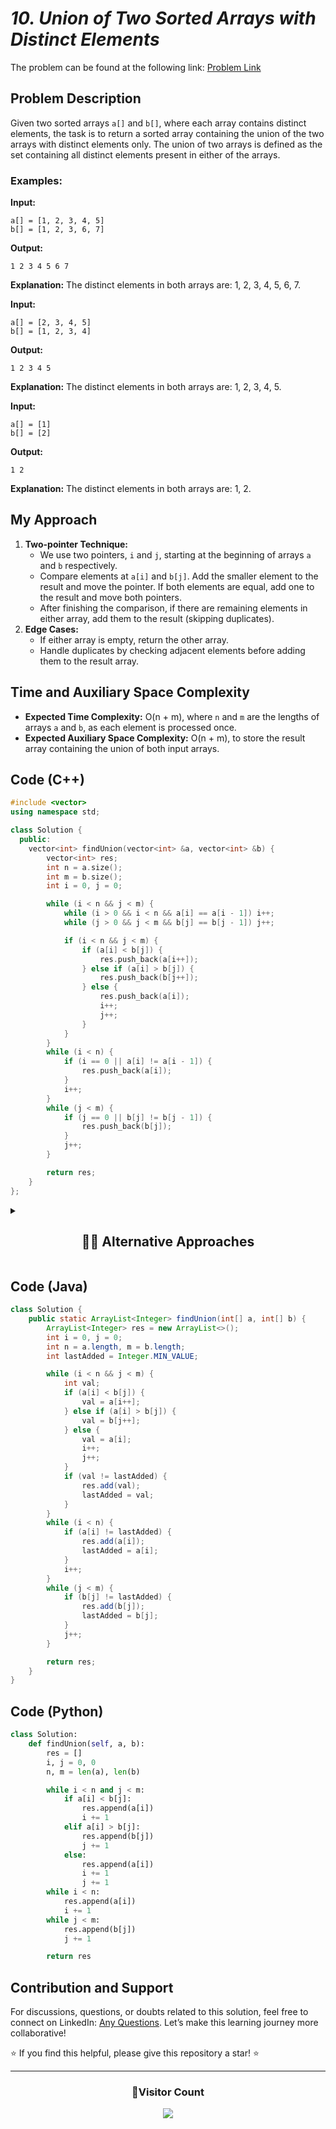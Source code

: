 # _10. Union of Two Sorted Arrays with Distinct Elements_

The problem can be found at the following link: [Problem Link](https://www.geeksforgeeks.org/problems/union-of-two-sorted-arrays-with-distinct-elements/1)

## Problem Description

Given two sorted arrays `a[]` and `b[]`, where each array contains distinct elements, the task is to return a sorted array containing the union of the two arrays with distinct elements only. The union of two arrays is defined as the set containing all distinct elements present in either of the arrays.

### Examples:

**Input:**

```
a[] = [1, 2, 3, 4, 5]
b[] = [1, 2, 3, 6, 7]
```

**Output:**

```
1 2 3 4 5 6 7
```

**Explanation:** The distinct elements in both arrays are: 1, 2, 3, 4, 5, 6, 7.

**Input:**

```
a[] = [2, 3, 4, 5]
b[] = [1, 2, 3, 4]
```

**Output:**

```
1 2 3 4 5
```

**Explanation:** The distinct elements in both arrays are: 1, 2, 3, 4, 5.

**Input:**

```
a[] = [1]
b[] = [2]
```

**Output:**

```
1 2
```

**Explanation:** The distinct elements in both arrays are: 1, 2.

## My Approach

1. **Two-pointer Technique:**
   - We use two pointers, `i` and `j`, starting at the beginning of arrays `a` and `b` respectively.
   - Compare elements at `a[i]` and `b[j]`. Add the smaller element to the result and move the pointer. If both elements are equal, add one to the result and move both pointers.
   - After finishing the comparison, if there are remaining elements in either array, add them to the result (skipping duplicates).
2. **Edge Cases:**
   - If either array is empty, return the other array.
   - Handle duplicates by checking adjacent elements before adding them to the result array.

## Time and Auxiliary Space Complexity

- **Expected Time Complexity:** O(n + m), where `n` and `m` are the lengths of arrays `a` and `b`, as each element is processed once.
- **Expected Auxiliary Space Complexity:** O(n + m), to store the result array containing the union of both input arrays.

## Code (C++)

```cpp
#include <vector>
using namespace std;

class Solution {
  public:
    vector<int> findUnion(vector<int> &a, vector<int> &b) {
        vector<int> res;
        int n = a.size();
        int m = b.size();
        int i = 0, j = 0;

        while (i < n && j < m) {
            while (i > 0 && i < n && a[i] == a[i - 1]) i++;
            while (j > 0 && j < m && b[j] == b[j - 1]) j++;

            if (i < n && j < m) {
                if (a[i] < b[j]) {
                    res.push_back(a[i++]);
                } else if (a[i] > b[j]) {
                    res.push_back(b[j++]);
                } else {
                    res.push_back(a[i]);
                    i++;
                    j++;
                }
            }
        }
        while (i < n) {
            if (i == 0 || a[i] != a[i - 1]) {
                res.push_back(a[i]);
            }
            i++;
        }
        while (j < m) {
            if (j == 0 || b[j] != b[j - 1]) {
                res.push_back(b[j]);
            }
            j++;
        }

        return res;
    }
};
```

<details>
  <summary><h2 align='center'>👨‍💻 Alternative Approaches</h2></summary>

1. **Using a Set for Distinct Elements:**
   - Insert all elements from both arrays into a set to automatically handle duplicates, then return the sorted values.

```cpp
#include <vector>
#include <set>
using namespace std;

class Solution {
  public:
    vector<int> findUnion(vector<int> &a, vector<int> &b) {
        set<int> s;
        s.insert(a.begin(), a.end());
        s.insert(b.begin(), b.end());
        return vector<int>(s.begin(), s.end());
    }
};
```

</details>

## Code (Java)

```java
class Solution {
    public static ArrayList<Integer> findUnion(int[] a, int[] b) {
        ArrayList<Integer> res = new ArrayList<>();
        int i = 0, j = 0;
        int n = a.length, m = b.length;
        int lastAdded = Integer.MIN_VALUE;

        while (i < n && j < m) {
            int val;
            if (a[i] < b[j]) {
                val = a[i++];
            } else if (a[i] > b[j]) {
                val = b[j++];
            } else {
                val = a[i];
                i++;
                j++;
            }
            if (val != lastAdded) {
                res.add(val);
                lastAdded = val;
            }
        }
        while (i < n) {
            if (a[i] != lastAdded) {
                res.add(a[i]);
                lastAdded = a[i];
            }
            i++;
        }
        while (j < m) {
            if (b[j] != lastAdded) {
                res.add(b[j]);
                lastAdded = b[j];
            }
            j++;
        }

        return res;
    }
}
```

## Code (Python)

```python
class Solution:
    def findUnion(self, a, b):
        res = []
        i, j = 0, 0
        n, m = len(a), len(b)

        while i < n and j < m:
            if a[i] < b[j]:
                res.append(a[i])
                i += 1
            elif a[i] > b[j]:
                res.append(b[j])
                j += 1
            else:
                res.append(a[i])
                i += 1
                j += 1
        while i < n:
            res.append(a[i])
            i += 1
        while j < m:
            res.append(b[j])
            j += 1

        return res
```

## Contribution and Support

For discussions, questions, or doubts related to this solution, feel free to connect on LinkedIn: [Any Questions](https://www.linkedin.com/in/patel-hetkumar-sandipbhai-8b110525a/). Let’s make this learning journey more collaborative!

⭐ If you find this helpful, please give this repository a star! ⭐

---

<div align="center">
  <h3><b>📍Visitor Count</b></h3>
</div>

<p align="center">
  <img src="https://profile-counter.glitch.me/Hunterdii/count.svg" />
</p>
